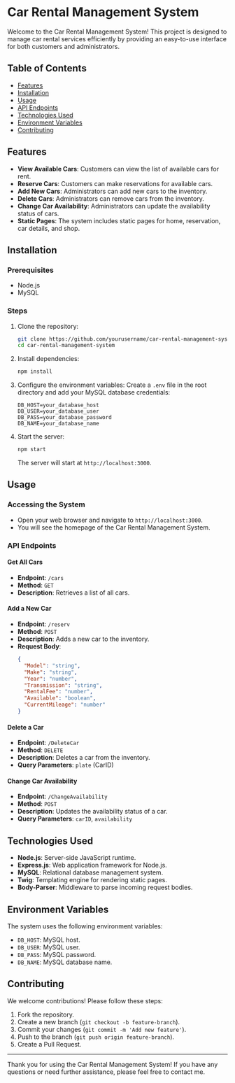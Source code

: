# Car Rental Management System

Welcome to the Car Rental Management System! This project is designed to manage car rental services efficiently by providing an easy-to-use interface for both customers and administrators.

## Table of Contents
- [Features](#features)
- [Installation](#installation)
- [Usage](#usage)
- [API Endpoints](#api-endpoints)
- [Technologies Used](#technologies-used)
- [Environment Variables](#environment-variables)
- [Contributing](#contributing)


## Features
- **View Available Cars**: Customers can view the list of available cars for rent.
- **Reserve Cars**: Customers can make reservations for available cars.
- **Add New Cars**: Administrators can add new cars to the inventory.
- **Delete Cars**: Administrators can remove cars from the inventory.
- **Change Car Availability**: Administrators can update the availability status of cars.
- **Static Pages**: The system includes static pages for home, reservation, car details, and shop.

## Installation

### Prerequisites
- Node.js
- MySQL

### Steps
1. Clone the repository:
    ```bash
    git clone https://github.com/yourusername/car-rental-management-system.git
    cd car-rental-management-system
    ```

2. Install dependencies:
    ```bash
    npm install
    ```

3. Configure the environment variables:
    Create a `.env` file in the root directory and add your MySQL database credentials:
    ```plaintext
    DB_HOST=your_database_host
    DB_USER=your_database_user
    DB_PASS=your_database_password
    DB_NAME=your_database_name
    ```

4. Start the server:
    ```bash
    npm start
    ```
    The server will start at `http://localhost:3000`.

## Usage

### Accessing the System
- Open your web browser and navigate to `http://localhost:3000`.
- You will see the homepage of the Car Rental Management System.

### API Endpoints

#### Get All Cars
- **Endpoint**: `/cars`
- **Method**: `GET`
- **Description**: Retrieves a list of all cars.

#### Add a New Car
- **Endpoint**: `/reserv`
- **Method**: `POST`
- **Description**: Adds a new car to the inventory.
- **Request Body**:
    ```json
    {
      "Model": "string",
      "Make": "string",
      "Year": "number",
      "Transmission": "string",
      "RentalFee": "number",
      "Available": "boolean",
      "CurrentMileage": "number"
    }
    ```

#### Delete a Car
- **Endpoint**: `/DeleteCar`
- **Method**: `DELETE`
- **Description**: Deletes a car from the inventory.
- **Query Parameters**: `plate` (CarID)

#### Change Car Availability
- **Endpoint**: `/ChangeAvailability`
- **Method**: `POST`
- **Description**: Updates the availability status of a car.
- **Query Parameters**: `carID`, `availability`

## Technologies Used
- **Node.js**: Server-side JavaScript runtime.
- **Express.js**: Web application framework for Node.js.
- **MySQL**: Relational database management system.
- **Twig**: Templating engine for rendering static pages.
- **Body-Parser**: Middleware to parse incoming request bodies.

## Environment Variables
The system uses the following environment variables:
- `DB_HOST`: MySQL host.
- `DB_USER`: MySQL user.
- `DB_PASS`: MySQL password.
- `DB_NAME`: MySQL database name.

## Contributing
We welcome contributions! Please follow these steps:
1. Fork the repository.
2. Create a new branch (`git checkout -b feature-branch`).
3. Commit your changes (`git commit -m 'Add new feature'`).
4. Push to the branch (`git push origin feature-branch`).
5. Create a Pull Request.

---

Thank you for using the Car Rental Management System! If you have any questions or need further assistance, please feel free to contact me.
